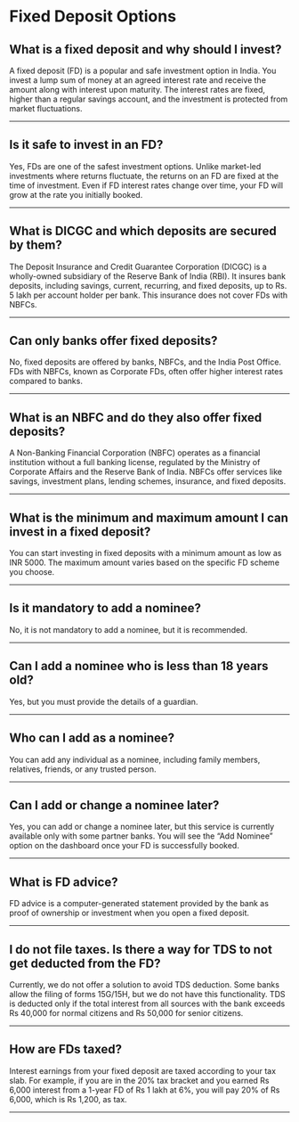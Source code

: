 # Fixed Deposit Options

## What is a fixed deposit and why should I invest?

A fixed deposit (FD) is a popular and safe investment option in India. You invest a lump sum of money at an agreed interest rate and receive the amount along with interest upon maturity. The interest rates are fixed, higher than a regular savings account, and the investment is protected from market fluctuations.

---

## Is it safe to invest in an FD?

Yes, FDs are one of the safest investment options. Unlike market-led investments where returns fluctuate, the returns on an FD are fixed at the time of investment. Even if FD interest rates change over time, your FD will grow at the rate you initially booked.

---

## What is DICGC and which deposits are secured by them?

The Deposit Insurance and Credit Guarantee Corporation (DICGC) is a wholly-owned subsidiary of the Reserve Bank of India (RBI). It insures bank deposits, including savings, current, recurring, and fixed deposits, up to Rs. 5 lakh per account holder per bank. This insurance does not cover FDs with NBFCs.

---

## Can only banks offer fixed deposits?

No, fixed deposits are offered by banks, NBFCs, and the India Post Office. FDs with NBFCs, known as Corporate FDs, often offer higher interest rates compared to banks.

---

## What is an NBFC and do they also offer fixed deposits?

A Non-Banking Financial Corporation (NBFC) operates as a financial institution without a full banking license, regulated by the Ministry of Corporate Affairs and the Reserve Bank of India. NBFCs offer services like savings, investment plans, lending schemes, insurance, and fixed deposits.

---

## What is the minimum and maximum amount I can invest in a fixed deposit?

You can start investing in fixed deposits with a minimum amount as low as INR 5000. The maximum amount varies based on the specific FD scheme you choose.

---

## Is it mandatory to add a nominee?

No, it is not mandatory to add a nominee, but it is recommended.

---

## Can I add a nominee who is less than 18 years old?

Yes, but you must provide the details of a guardian.

---

## Who can I add as a nominee?

You can add any individual as a nominee, including family members, relatives, friends, or any trusted person.

---

## Can I add or change a nominee later?

Yes, you can add or change a nominee later, but this service is currently available only with some partner banks. You will see the “Add Nominee” option on the dashboard once your FD is successfully booked.

---

## What is FD advice?

FD advice is a computer-generated statement provided by the bank as proof of ownership or investment when you open a fixed deposit.

---

## I do not file taxes. Is there a way for TDS to not get deducted from the FD?

Currently, we do not offer a solution to avoid TDS deduction. Some banks allow the filing of forms 15G/15H, but we do not have this functionality. TDS is deducted only if the total interest from all sources with the bank exceeds Rs 40,000 for normal citizens and Rs 50,000 for senior citizens.

---

## How are FDs taxed?

Interest earnings from your fixed deposit are taxed according to your tax slab. For example, if you are in the 20% tax bracket and you earned Rs 6,000 interest from a 1-year FD of Rs 1 lakh at 6%, you will pay 20% of Rs 6,000, which is Rs 1,200, as tax.

---


